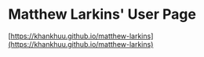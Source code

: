 # Matthew Larkins' User Page

[https://khankhuu.github.io/matthew-larkins](https://khankhuu.github.io/matthew-larkins)
